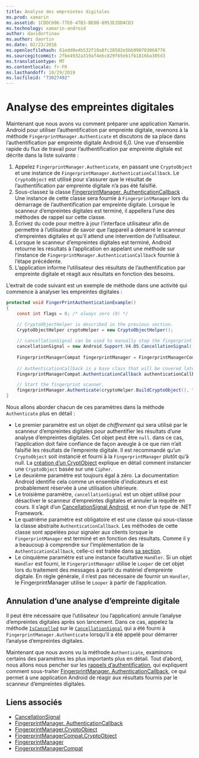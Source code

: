 ```yaml
---
title: Analyse des empreintes digitales
ms.prod: xamarin
ms.assetid: 1CDDC096-77E0-47B3-BE0B-8953E2DDACD3
ms.technology: xamarin-android
author: davidortinau
ms.author: daortin
ms.date: 02/23/2016
ms.openlocfilehash: 61edd0e4b532f18a8fc28502e5bb990703068776
ms.sourcegitcommit: 2fbe4932a319af4ebc829f65eb1fb1816ba305d3
ms.translationtype: MT
ms.contentlocale: fr-FR
ms.lasthandoff: 10/29/2019
ms.locfileid: "73027492"
---
```

# <a name="scanning-for-fingerprints"></a>Analyse des empreintes digitales

Maintenant que nous avons vu comment préparer une application Xamarin. Android pour utiliser l’authentification par empreinte digitale, revenons à la méthode `FingerprintManager.Authenticate` et discutons de sa place dans l’authentification par empreinte digitale Android 6,0. Une vue d’ensemble rapide du flux de travail pour l’authentification par empreinte digitale est décrite dans la liste suivante :

1. Appelez `FingerprintManager.Authenticate`, en passant une `CryptoObject` et une instance de `FingerprintManager.AuthenticationCallback`. Le `CryptoObject` est utilisé pour s’assurer que le résultat de l’authentification par empreinte digitale n’a pas été falsifié. 
2. Sous-classez la classe [FingerprintManager. AuthenticationCallback](https://developer.android.com/reference/android/hardware/fingerprint/FingerprintManager.AuthenticationCallback.html) . Une instance de cette classe sera fournie à `FingerprintManager` lors du démarrage de l’authentification par empreinte digitale. Lorsque le scanneur d’empreintes digitales est terminé, il appellera l’une des méthodes de rappel sur cette classe.
3. Écrivez du code pour mettre à jour l’interface utilisateur afin de permettre à l’utilisateur de savoir que l’appareil a démarré le scanneur d’empreintes digitales et qu’il attend une intervention de l’utilisateur. 
4. Lorsque le scanneur d’empreintes digitales est terminé, Android retourne les résultats à l’application en appelant une méthode sur l’instance de `FingerprintManager.AuthenticationCallback` fournie à l’étape précédente.
5. L’application informe l’utilisateur des résultats de l’authentification par empreinte digitale et réagit aux résultats en fonction des besoins. 

L’extrait de code suivant est un exemple de méthode dans une activité qui commence à analyser les empreintes digitales :

```csharp
protected void FingerPrintAuthenticationExample()
{
    const int flags = 0; /* always zero (0) */

    // CryptoObjectHelper is described in the previous section.
    CryptoObjectHelper cryptoHelper = new CryptoObjectHelper();    
    
    // cancellationSignal can be used to manually stop the fingerprint scanner. 
    cancellationSignal = new Android.Support.V4.OS.CancellationSignal();
    
    FingerprintManagerCompat fingerprintManager = FingerprintManagerCompat.From(this);
    
    // AuthenticationCallback is a base class that will be covered later on in this guide.
    FingerprintManagerCompat.AuthenticationCallback authenticationCallback = new MyAuthCallbackSample(this);

    // Start the fingerprint scanner.
    fingerprintManager.Authenticate(cryptoHelper.BuildCryptoObject(), flags, cancellationSignal, authenticationCallback, null);
}
```

Nous allons aborder chacun de ces paramètres dans la méthode `Authenticate` plus en détail :

- Le premier paramètre est un objet de _chiffrement_ qui sera utilisé par le scanneur d’empreintes digitales pour authentifier les résultats d’une analyse d’empreintes digitales. Cet objet peut être `null`. dans ce cas, l’application doit faire confiance de façon aveugle à ce que rien n’ait falsifié les résultats de l’empreinte digitale. Il est recommandé qu’un `CryptoObject` soit instancié et fourni à la `FingerprintManager` plutôt qu’à null. La [création d’un CryptObject](~/android/platform/fingerprint-authentication/creating-a-cryptoobject.md) explique en détail comment instancier une `CryptoObject` basée sur une `Cipher`.
- Le deuxième paramètre est toujours égal à zéro. La documentation Android identifie cela comme un ensemble d’indicateurs et est probablement réservée à une utilisation ultérieure. 
- Le troisième paramètre, `cancellationSignal` est un objet utilisé pour désactiver le scanneur d’empreintes digitales et annuler la requête en cours. Il s’agit d’un [CancellationSignal Android](https://developer.android.com/reference/android/os/CancellationSignal.html), et non d’un type de .NET Framework.
- Le quatrième paramètre est obligatoire et est une classe qui sous-classe la classe abstraite `AuthenticationCallback`. Les méthodes de cette classe sont appelées pour signaler aux clients lorsque le `FingerprintManager` est terminé et en fonction des résultats. Comme il y a beaucoup à comprendre sur l’implémentation de la `AuthenticationCallback`, celle-ci est traitée dans [sa section](~/android/platform/fingerprint-authentication/fingerprint-authentication-callbacks.md).
- Le cinquième paramètre est une instance facultative `Handler`. Si un objet `Handler` est fourni, le `FingerprintManager` utilise le `Looper` de cet objet lors du traitement des messages à partir du matériel d’empreinte digitale. En règle générale, il n’est pas nécessaire de fournir un `Handler`, le FingerprintManager utilise le `Looper` à partir de l’application.

## <a name="cancelling-a-fingerprint-scan"></a>Annulation d’une analyse d’empreinte digitale

Il peut être nécessaire que l’utilisateur (ou l’application) annule l’analyse d’empreintes digitales après son lancement. Dans ce cas, appelez la méthode [`IsCancelled`](https://developer.android.com/reference/android/os/CancellationSignal.html#isCanceled()) sur le [`CancellationSignal`](https://developer.android.com/reference/android/os/CancellationSignal.html) qui a été fourni à `FingerprintManager.Authenticate` lorsqu’il a été appelé pour démarrer l’analyse d’empreintes digitales.

Maintenant que nous avons vu la méthode `Authenticate`, examinons certains des paramètres les plus importants plus en détail. Tout d’abord, nous allons nous pencher sur les [rappels d’authentification](~/android/platform/fingerprint-authentication/fingerprint-authentication-callbacks.md), qui expliquent comment sous-traiter [FingerprintManager. AuthenticationCallback](https://developer.android.com/reference/android/hardware/fingerprint/FingerprintManager.AuthenticationCallback.html), ce qui permet à une application Android de réagir aux résultats fournis par le scanneur d’empreintes digitales.

## <a name="related-links"></a>Liens associés

- [CancellationSignal](https://developer.android.com/reference/android/os/CancellationSignal.html)
- [FingerprintManager. AuthenticationCallback](https://developer.android.com/reference/android/hardware/fingerprint/FingerprintManager.AuthenticationCallback.html)
- [FingerprintManager.CryptoObject](https://developer.android.com/reference/android/hardware/fingerprint/FingerprintManager.CryptoObject.html)
- [FingerprintManagerCompat.CryptoObject](https://developer.android.com/reference/android/support/v4/hardware/fingerprint/FingerprintManagerCompat.CryptoObject.html)
- [FingerprintManager](https://developer.android.com/reference/android/hardware/fingerprint/FingerprintManager.html)
- [FingerprintManagerCompat](https://developer.android.com/reference/android/support/v4/hardware/fingerprint/FingerprintManagerCompat.html)
